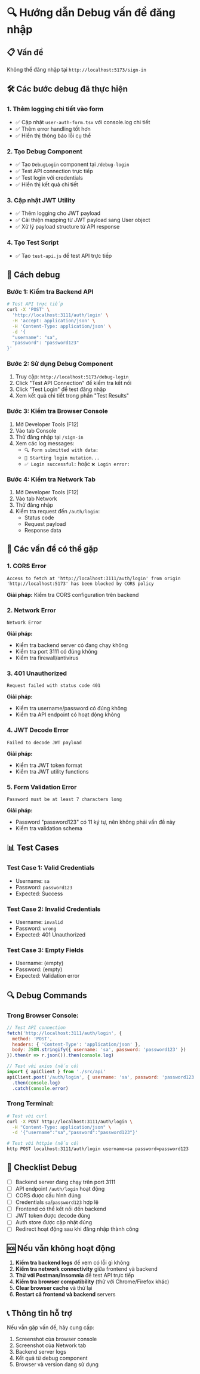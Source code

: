 # 🔍 Hướng dẫn Debug vấn đề đăng nhập

## 📋 Vấn đề
Không thể đăng nhập tại `http://localhost:5173/sign-in`

## 🛠️ Các bước debug đã thực hiện

### 1. **Thêm logging chi tiết vào form**
- ✅ Cập nhật `user-auth-form.tsx` với console.log chi tiết
- ✅ Thêm error handling tốt hơn
- ✅ Hiển thị thông báo lỗi cụ thể

### 2. **Tạo Debug Component**
- ✅ Tạo `DebugLogin` component tại `/debug-login`
- ✅ Test API connection trực tiếp
- ✅ Test login với credentials
- ✅ Hiển thị kết quả chi tiết

### 3. **Cập nhật JWT Utility**
- ✅ Thêm logging cho JWT payload
- ✅ Cải thiện mapping từ JWT payload sang User object
- ✅ Xử lý payload structure từ API response

### 4. **Tạo Test Script**
- ✅ Tạo `test-api.js` để test API trực tiếp

## 🚀 Cách debug

### Bước 1: Kiểm tra Backend API
```bash
# Test API trực tiếp
curl -X 'POST' \
  'http://localhost:3111/auth/login' \
  -H 'accept: application/json' \
  -H 'Content-Type: application/json' \
  -d '{
  "username": "sa",
  "password": "password123"
}'
```

### Bước 2: Sử dụng Debug Component
1. Truy cập: `http://localhost:5173/debug-login`
2. Click "Test API Connection" để kiểm tra kết nối
3. Click "Test Login" để test đăng nhập
4. Xem kết quả chi tiết trong phần "Test Results"

### Bước 3: Kiểm tra Browser Console
1. Mở Developer Tools (F12)
2. Vào tab Console
3. Thử đăng nhập tại `/sign-in`
4. Xem các log messages:
   - `🔍 Form submitted with data:`
   - `🚀 Starting login mutation...`
   - `✅ Login successful:` hoặc `❌ Login error:`

### Bước 4: Kiểm tra Network Tab
1. Mở Developer Tools (F12)
2. Vào tab Network
3. Thử đăng nhập
4. Kiểm tra request đến `/auth/login`:
   - Status code
   - Request payload
   - Response data

## 🔧 Các vấn đề có thể gặp

### 1. **CORS Error**
```
Access to fetch at 'http://localhost:3111/auth/login' from origin 'http://localhost:5173' has been blocked by CORS policy
```
**Giải pháp:** Kiểm tra CORS configuration trên backend

### 2. **Network Error**
```
Network Error
```
**Giải pháp:** 
- Kiểm tra backend server có đang chạy không
- Kiểm tra port 3111 có đúng không
- Kiểm tra firewall/antivirus

### 3. **401 Unauthorized**
```
Request failed with status code 401
```
**Giải pháp:**
- Kiểm tra username/password có đúng không
- Kiểm tra API endpoint có hoạt động không

### 4. **JWT Decode Error**
```
Failed to decode JWT payload
```
**Giải pháp:**
- Kiểm tra JWT token format
- Kiểm tra JWT utility functions

### 5. **Form Validation Error**
```
Password must be at least 7 characters long
```
**Giải pháp:**
- Password "password123" có 11 ký tự, nên không phải vấn đề này
- Kiểm tra validation schema

## 📊 Test Cases

### Test Case 1: Valid Credentials
- Username: `sa`
- Password: `password123`
- Expected: Success

### Test Case 2: Invalid Credentials
- Username: `invalid`
- Password: `wrong`
- Expected: 401 Unauthorized

### Test Case 3: Empty Fields
- Username: (empty)
- Password: (empty)
- Expected: Validation error

## 🔍 Debug Commands

### Trong Browser Console:
```javascript
// Test API connection
fetch('http://localhost:3111/auth/login', {
  method: 'POST',
  headers: { 'Content-Type': 'application/json' },
  body: JSON.stringify({ username: 'sa', password: 'password123' })
}).then(r => r.json()).then(console.log)

// Test với axios (nếu có)
import { apiClient } from './src/api'
apiClient.post('/auth/login', { username: 'sa', password: 'password123' })
  .then(console.log)
  .catch(console.error)
```

### Trong Terminal:
```bash
# Test với curl
curl -X POST http://localhost:3111/auth/login \
  -H "Content-Type: application/json" \
  -d '{"username":"sa","password":"password123"}'

# Test với httpie (nếu có)
http POST localhost:3111/auth/login username=sa password=password123
```

## 📝 Checklist Debug

- [ ] Backend server đang chạy trên port 3111
- [ ] API endpoint `/auth/login` hoạt động
- [ ] CORS được cấu hình đúng
- [ ] Credentials `sa`/`password123` hợp lệ
- [ ] Frontend có thể kết nối đến backend
- [ ] JWT token được decode đúng
- [ ] Auth store được cập nhật đúng
- [ ] Redirect hoạt động sau khi đăng nhập thành công

## 🆘 Nếu vẫn không hoạt động

1. **Kiểm tra backend logs** để xem có lỗi gì không
2. **Kiểm tra network connectivity** giữa frontend và backend
3. **Thử với Postman/Insomnia** để test API trực tiếp
4. **Kiểm tra browser compatibility** (thử với Chrome/Firefox khác)
5. **Clear browser cache** và thử lại
6. **Restart cả frontend và backend** servers

## 📞 Thông tin hỗ trợ

Nếu vẫn gặp vấn đề, hãy cung cấp:
1. Screenshot của browser console
2. Screenshot của Network tab
3. Backend server logs
4. Kết quả từ debug component
5. Browser và version đang sử dụng
